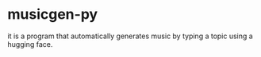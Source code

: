 # musicgen-py
it is a program that automatically generates music by typing a topic using a hugging face.
